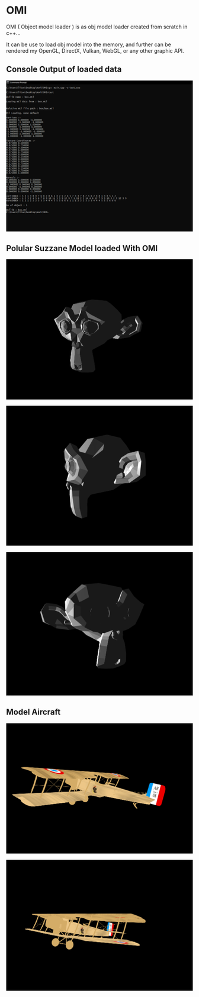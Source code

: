 # OMI
OMI ( Object model loader ) is as obj model loader created from scratch in c++...

It can be use to load obj model into the memory,
and further can be rendered my OpenGL, DirectX, Vulkan, WebGL, or any other graphic API.

## Console Output of loaded data

![This is an image](https://github.com/LitonBarman/OMI/blob/main/Demo/Console.png)

## Polular Suzzane Model loaded With OMI

![This is an image](https://github.com/LitonBarman/OMI/blob/main/Demo/Monkey1.png)

![This is an image](https://github.com/LitonBarman/OMI/blob/main/Demo/Monkey2.png)

![This is an image](https://github.com/LitonBarman/OMI/blob/main/Demo/Monkey3.png)

## Model Aircraft

![This is an image](https://github.com/LitonBarman/OMI/blob/main/Demo/Plane1.png)

![This is an image](https://github.com/LitonBarman/OMI/blob/main/Demo/Plane2.png)


